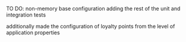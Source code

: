 TO DO:
non-memory base configuration
adding the rest of the unit and integration tests

additionally made the configuration of loyalty points from the level of application properties
